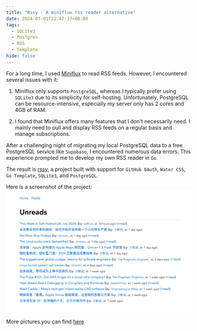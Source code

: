 ```yaml
---
title: "Rssy - A miniflux rss reader alternative"
date: 2024-07-01T22:47:37+08:00
tags:
  - SQLite3
  - Postgres
  - RSS
  - Template
hide: false
---
```


For a long time, I used [Miniflux](https://miniflux.app/) to read RSS feeds. However, I encountered several issues with it:

1. Miniflux only supports `PostgreSQL`, whereas I typically prefer using `SQLite3` due to its simplicity for self-hosting. Unfortunately, PostgreSQL can be resource-intensive, especially my server only has 2 cores and 4GB of RAM.
   
2. I found that Miniflux offers many features that I don't necessarily need. I mainly need to pull and display RSS feeds on a regular basis and manage subscriptions.

After a challenging night of migrating my local PostgreSQL data to a free PostgreSQL service like `Supabase`, I encountered numerous data errors. This experience prompted me to develop my own RSS reader in `Go`.

The result is [rssy](https://github.com/abcdlsj/rssy), a project built with support for `GitHub OAuth`, `Water CSS`, `Go Template`, `SQLite3`, and `PostgreSQL`.

Here is a screenshot of the project:
![rss simple screenshot](/static/img/rssy-simple-shot.png)

More pictures you can find [here](https://github.com/abcdlsj/rssy/blob/main/README.md)